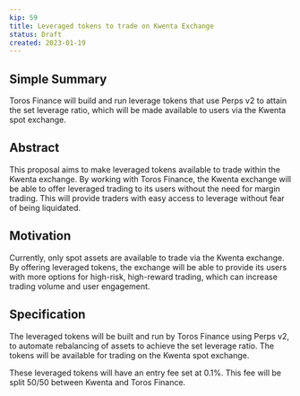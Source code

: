 ```yaml
---
kip: 59
title: Leveraged tokens to trade on Kwenta Exchange
status: Draft
created: 2023-01-19
---
```


## Simple Summary

Toros Finance will build and run leverage tokens that use Perps v2 to attain the set leverage ratio, which will be made available to users via the Kwenta spot exchange.

## Abstract

This proposal aims to make leveraged tokens available to trade within the Kwenta exchange. By working with Toros Finance, the Kwenta exchange will be able to offer leveraged trading to its users without the need for margin trading. This will provide traders with easy access to leverage without fear of being liquidated.

## Motivation

Currently, only spot assets are available to trade via the Kwenta exchange. By offering leveraged tokens, the exchange will be able to provide its users with more options for high-risk, high-reward trading, which can increase trading volume and user engagement.

## Specification

The leveraged tokens will be built and run by Toros Finance using Perps v2, to automate rebalancing of assets to achieve the set leverage ratio.
The tokens will be available for trading on the Kwenta spot exchange.

These leveraged tokens will have an entry fee set at 0.1%. This fee will be split 50/50 between Kwenta and Toros Finance.